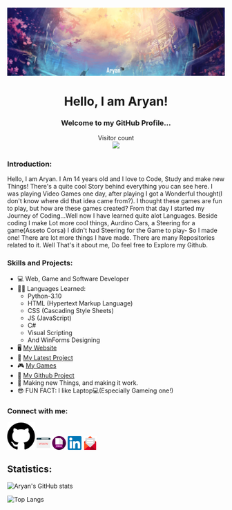 ![](Banner.jpg)

<h1 align="center">Hello, I am Aryan!</h1>
<h3 align="center">Welcome to my GitHub Profile...</h3>
<p align="center"> 
  Visitor count<br>
  <img src="https://profile-counter.glitch.me/ravanger101/count.svg" />
</p>

### Introduction:
Hello, I am Aryan. I Am 14 years old and I love to Code, Study and make new Things! There's a quite cool Story behind everything you can see here. I was playing Video Games one day, after playing I got a Wonderful thought(I don't know where did that idea came from?). I thought these games are fun to play, but how are these games created? From that day I started my Journey of Coding...Well now I have learned quite alot Languages. Beside coding I make Lot more cool things, Aurdino Cars, a Steering for a game(Asseto Corsa) I didn't had Steering for the Game to play- So I made one! There are lot more things I have made. There are many Repositories related to it. Well That's it about me, Do feel free to Explore my Github.

### Skills and Projects:
* 💻 Web, Game and Software Developer
* 👨‍💻 Languages Learned:
    * Python-3.10
    * HTML (Hypertext Markup Language)
    * CSS (Cascading Style Sheets)
    * JS (JavaScript)
    * C#
    * Visual Scripting
    * And WinForms Designing
* 🖥 <a href ="https://ravanger101.github.io/DragonRealmsWebsite/">My Website</a>
* 🧾 <a href ="https://xpavilion.github.io/">My Latest Project</a>
* 🎮 <a href ="https://aryanthedeveloper.itch.io/">My Games</a>
* 📁 <a href ="https://github.com/ProjectDragonRealms">My Github Project</a>
* 🤖 Making new Things, and making it work.
* 😎 FUN FACT: I like Laptop💻(Especially Gameing one!)

### Connect with me:
[<img src='https://github.com/Ravanger101/Ravanger101/blob/main/github.svg' alt='github'>](https://github.com/Ravanger101)
[<img src='https://github.com/Ravanger101/Ravanger101/blob/main/Website.svg' alt='github' width="32px" height="32px" >](https://ravanger101.github.io/DragonRealmsWebsite/) 
[<img src='https://github.com/Ravanger101/Ravanger101/blob/main/Project.svg' alt='github' width="32px" height="32px">](https://xpavilion.github.io/)
[<img src='https://github.com/Ravanger101/Ravanger101/blob/main/LinkedIn.svg' alt='github' width="32px" height="32px">](https://www.linkedin.com/in/aryangore/)
[<img src='https://github.com/Ravanger101/Ravanger101/blob/main/Email.svg' alt='github' width="32px" height="32px">](mailto:panther2008aryan101@gmail.com)

## Statistics:

![Aryan's GitHub stats](https://github-readme-stats.vercel.app/api?username=ravanger101&show_icons=true&bg_color=DEG,COLOR1,COLOR2,COLOR3,COLOR10)

![Top Langs](https://github-readme-stats.vercel.app/api/top-langs/?username=ravanger101&langs_count=4)


